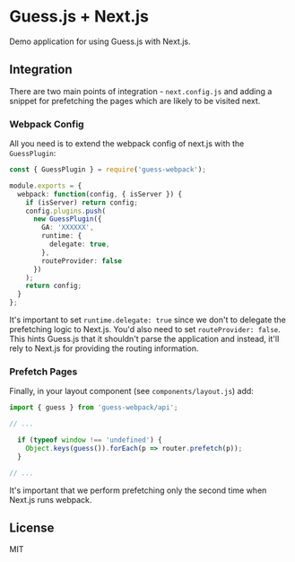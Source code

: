 # Guess.js + Next.js

Demo application for using Guess.js with Next.js.

## Integration

There are two main points of integration - `next.config.js` and adding a snippet for prefetching the pages which are likely to be visited next.

### Webpack Config

All you need is to extend the webpack config of next.js with the `GuessPlugin`:

```ts
const { GuessPlugin } = require('guess-webpack');

module.exports = {
  webpack: function(config, { isServer }) {
    if (isServer) return config;
    config.plugins.push(
      new GuessPlugin({
        GA: 'XXXXXX',
        runtime: {
          delegate: true,
        },
        routeProvider: false
      })
    );
    return config;
  }
};
```

It's important to set `runtime.delegate: true` since we don't to delegate the prefetching logic to Next.js. You'd also need to set `routeProvider: false`. This hints Guess.js that it shouldn't parse the application and instead, it'll rely to Next.js for providing the routing information.

### Prefetch Pages

Finally, in your layout component (see `components/layout.js`) add:

```ts
import { guess } from 'guess-webpack/api';

// ...

  if (typeof window !== 'undefined') {
    Object.keys(guess()).forEach(p => router.prefetch(p));
  }

// ...
```

It's important that we perform prefetching only the second time when Next.js runs webpack.

## License

MIT
